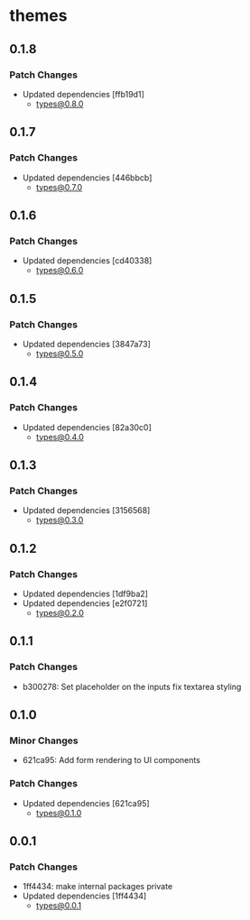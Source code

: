# themes

## 0.1.8

### Patch Changes

- Updated dependencies [ffb19d1]
  - types@0.8.0

## 0.1.7

### Patch Changes

- Updated dependencies [446bbcb]
  - types@0.7.0

## 0.1.6

### Patch Changes

- Updated dependencies [cd40338]
  - types@0.6.0

## 0.1.5

### Patch Changes

- Updated dependencies [3847a73]
  - types@0.5.0

## 0.1.4

### Patch Changes

- Updated dependencies [82a30c0]
  - types@0.4.0

## 0.1.3

### Patch Changes

- Updated dependencies [3156568]
  - types@0.3.0

## 0.1.2

### Patch Changes

- Updated dependencies [1df9ba2]
- Updated dependencies [e2f0721]
  - types@0.2.0

## 0.1.1

### Patch Changes

- b300278: Set placeholder on the inputs fix textarea styling

## 0.1.0

### Minor Changes

- 621ca95: Add form rendering to UI components

### Patch Changes

- Updated dependencies [621ca95]
  - types@0.1.0

## 0.0.1

### Patch Changes

- 1ff4434: make internal packages private
- Updated dependencies [1ff4434]
  - types@0.0.1
